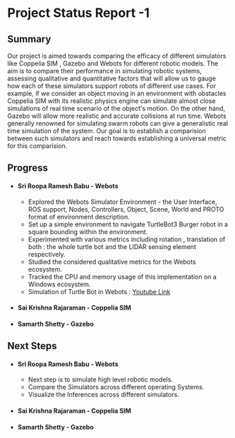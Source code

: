 # Project Status Report -1 

## Summary 


Our project is aimed towards comparing the efficacy of different simulators like Coppelia SIM , Gazebo and Webots for different robotic models. The aim is to compare their performance in simulating robotic systems, assessing qualitative and quantitative factors that will allow us to gauge how each of these simulators support robots of different use cases. For example, if we consider an object moving in an environment with obstacles Coppelia SIM with its realistic physics engine can simulate almost close simulations of real time scenario of the object's motion. On the other hand, Gazebo will allow more realistic and accurate collisions at run time. Webots generally renowned for simulating swarm robots can give a generalistic real time simulation of the system. Our goal is to establish a comparision between such simulators and reach towards establishing a universal metric for this comparision.  


## Progress

* #### Sri Roopa Ramesh Babu - Webots
    * Explored the Webots Simulator Environment - the User Interface, ROS support, Nodes, Controllers, Object, Scene, World and PROTO format of environment description.
    * Set up a simple environment to navigate TurtleBot3 Burger robot in a square bounding within the environment.
    * Experimented with various metrics including rotation , translation of both : the whole turtle bot and the LIDAR sensing element respectively.
    * Studied the considered qualitative metrics for the Webots ecosystem.
    * Tracked the CPU and memory usage of this implementation on a Windows ecosystem.
    * Simulation of Turtle Bot in Webots : [Youtube Link](https://www.youtube.com/watch?v=Kr2a7oU1kHg)

* #### Sai Krishna Rajaraman - Coppelia SIM

* #### Samarth Shetty - Gazebo 

## Next Steps

* #### Sri Roopa Ramesh Babu - Webots
    * Next step is to simulate high level robotic models. 
    * Compare the Simulators across different operating Systems.
    * Visualize the Inferences across different simulators.
* #### Sai Krishna Rajaraman - Coppelia SIM
* #### Samarth Shetty - Gazebo 
